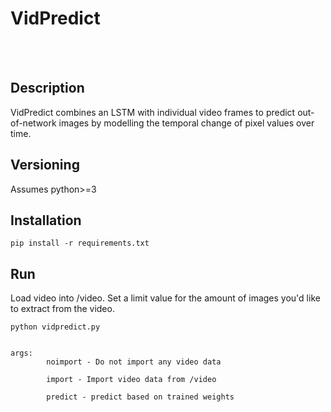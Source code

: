 # VidPredict
<br>
<br>

## Description
VidPredict combines an LSTM with individual video frames to predict out-of-network 
images by modelling the temporal change of pixel values over time. 


## Versioning
Assumes python>=3


## Installation
    pip install -r requirements.txt


## Run

Load video into /video. Set a limit value for the amount of images you'd like to extract from the video.

    python vidpredict.py

    
    args: 
            noimport - Do not import any video data

            import - Import video data from /video

            predict - predict based on trained weights

